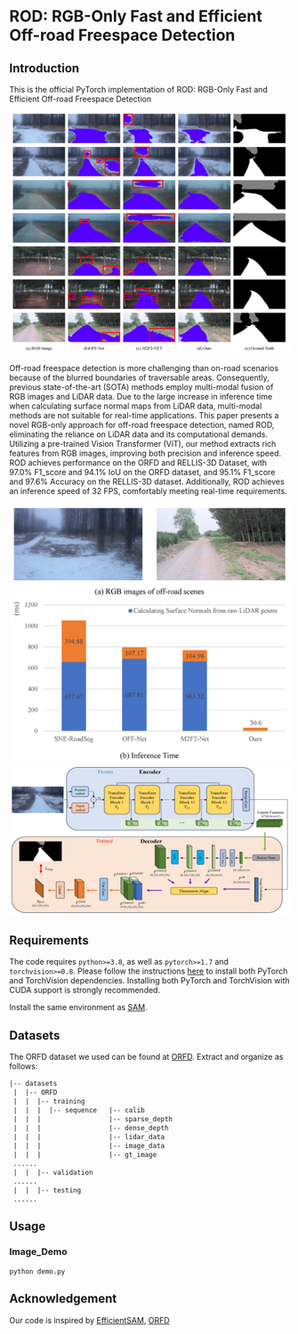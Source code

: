 # ROD: RGB-Only Fast and Efficient Off-road Freespace Detection
## Introduction
This is the official PyTorch implementation of ROD: RGB-Only Fast and Efficient Off-road Freespace Detection

![vs](https://github.com/STLIFE97/offroad_roadseg/blob/main/picture/vs.png)


Off-road freespace detection is more challenging than on-road scenarios because of the blurred boundaries of traversable areas. Consequently, previous state-of-the-art (SOTA) methods employ multi-modal fusion of RGB images and LiDAR data. Due to the large increase in inference time when calculating surface normal maps from LiDAR data, multi-modal methods are not suitable for real-time applications. This paper presents a novel RGB-only approach for off-road freespace detection, named ROD, eliminating the reliance on LiDAR data and its computational demands. Utilizing a pre-trained Vision Transformer (ViT), our method extracts rich features from RGB images, improving both precision and inference speed. ROD achieves performance on the ORFD and RELLIS-3D Dataset, with 97.0% F1_score and 94.1% IoU on the ORFD dataset, and 95.1% F1_score and 97.6% Accuracy on the RELLIS-3D dataset. Additionally, ROD achieves an inference speed of 32 FPS, comfortably meeting real-time requirements.

![cost](https://github.com/STLIFE97/offroad_roadseg/blob/main/picture/cost.png)
![encoder_decoder](https://github.com/STLIFE97/offroad_roadseg/blob/main/picture/encoder_decoder.png)

## Requirements
The code requires `python>=3.8`, as well as `pytorch>=1.7` and `torchvision>=0.8`. Please follow the instructions [here](https://pytorch.org/get-started/locally/) to install both PyTorch and TorchVision dependencies. Installing both PyTorch and TorchVision with CUDA support is strongly recommended.

Install the same environment as [SAM](https://github.com/facebookresearch/segment-anything).


## Datasets
The ORFD dataset we used can be found at [ORFD](https://github.com/chaytonmin/Off-Road-Freespace-Detection). Extract and organize as follows:
```
|-- datasets
 |  |-- ORFD
 |  |  |-- training
 |  |  |  |-- sequence   |-- calib
 |  |  |                 |-- sparse_depth
 |  |  |                 |-- dense_depth
 |  |  |                 |-- lidar_data
 |  |  |                 |-- image_data
 |  |  |                 |-- gt_image
 ......
 |  |  |-- validation
 ......
 |  |  |-- testing
 ......
```

## Usage
### Image_Demo
```
python demo.py
```


## Acknowledgement
Our code is inspired by [EfficientSAM](https://github.com/yformer/EfficientSAM), [ORFD](https://github.com/chaytonmin/Off-Road-Freespace-Detection)
